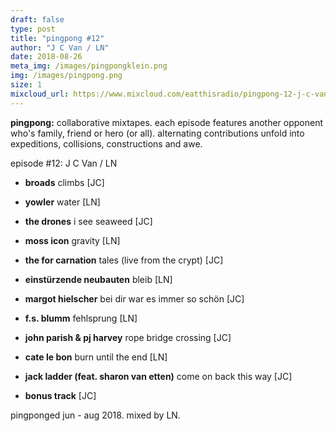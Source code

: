 ```yaml
---
draft: false
type: post
title: "pingpong #12"
author: "J C Van / LN"
date: 2018-08-26
meta_img: /images/pingpongklein.png
img: /images/pingpong.png
size: 1
mixcloud_url: https://www.mixcloud.com/eatthisradio/pingpong-12-j-c-van-ln/ 
---
```


**pingpong:** collaborative mixtapes.
each episode features another opponent who's family, friend or hero (or all). alternating contributions unfold into expeditions, collisions, constructions and awe.

episode #12: J C Van / LN

- **broads** climbs [JC]
- **yowler** water [LN]
- **the drones** i see seaweed [JC]
- **moss icon** gravity [LN]
- **the for carnation** tales (live from the crypt) [JC]
- **einstürzende neubauten** bleib [LN]
- **margot hielscher** bei dir war es immer so schön [JC]
- **f.s. blumm** fehlsprung [LN]
- **john parish & pj harvey** rope bridge crossing [JC]
- **cate le bon** burn until the end [LN]
- **jack ladder (feat. sharon van etten)** come on back this way [JC]  



- **bonus track** [JC]

pingponged jun - aug 2018.
mixed by LN.
